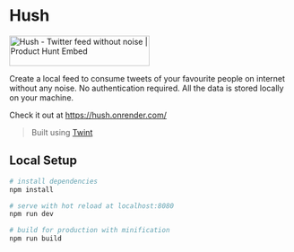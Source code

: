 # Hush

<a href="https://www.producthunt.com/posts/hush-4?utm_source=badge-featured&utm_medium=badge&utm_souce=badge-hush-4" target="_blank"><img src="https://api.producthunt.com/widgets/embed-image/v1/featured.svg?post_id=206161&theme=light" alt="Hush - Twitter feed without noise | Product Hunt Embed" style="width: 250px; height: 54px;" width="250px" height="54px" /></a>

Create a local feed to consume tweets of your favourite people on internet without any noise. No authentication required. All the data is stored locally on your machine. 

Check it out at https://hush.onrender.com/

> Built using [Twint](https://github.com/twintproject/twint)

## Local Setup

``` bash
# install dependencies
npm install

# serve with hot reload at localhost:8080
npm run dev

# build for production with minification
npm run build
```
